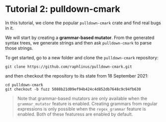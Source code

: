 # Tutorial 2: pulldown-cmark

In this tutorial, we clone the popular `pulldown-cmark` crate and find real bugs in it.

We will start by creating a **grammar-based mutator**. From the generated syntax trees, 
we generate strings and then ask `pulldown-cmark` to parse those strings. 

To get started, go to a new folder and clone the `pulldown-cmark` repository:
```
git clone https://github.com/raphlinus/pulldown-cmark.git 
```
and then checkout the repository to its state from 18 September 2021:
```
cd pulldown-cmark
git checkout -b fuzz 5088b21d09ef94b424c4d852db7648c9c94fb630
```

> Note that grammar-based mutators are only available when the `grammar_mutator` feature is enabled. Creating grammars from regular expressions is only possible when the `regex_grammar` feature is enabled. Both of these featuress are enabled by default.